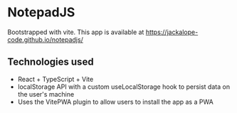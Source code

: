 # NotepadJS

Bootstrapped with vite. This app is available at https://jackalope-code.github.io/notepadjs/

## Technologies used
* React + TypeScript + Vite
* localStorage API with a custom useLocalStorage hook to persist data on the user's machine
* Uses the VitePWA plugin to allow users to install the app as a PWA
